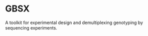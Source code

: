 GBSX
====

A toolkit for experimental design and demultiplexing genotyping by sequencing experiments.
